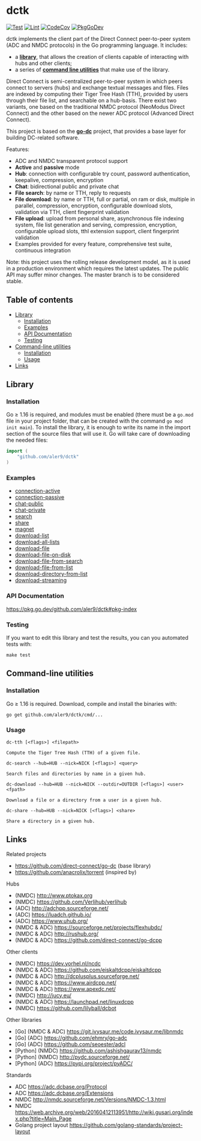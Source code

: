 
# dctk

[![Test](https://github.com/aler9/dctk/workflows/test/badge.svg)](https://github.com/aler9/dctk/actions?query=workflow:test)
[![Lint](https://github.com/aler9/dctk/workflows/lint/badge.svg)](https://github.com/aler9/dctk/actions?query=workflow:lint)
[![CodeCov](https://codecov.io/gh/aler9/dctk/branch/main/graph/badge.svg)](https://codecov.io/gh/aler9/dctk/branch/main)
[![PkgGoDev](https://pkg.go.dev/badge/github.com/aler9/dctk)](https://pkg.go.dev/github.com/aler9/dctk#pkg-index)

dctk implements the client part of the Direct Connect peer-to-peer system (ADC and NMDC protocols) in the Go programming language. It includes:

* a [**library**](#library), that allows the creation of clients capable of interacting with hubs and other clients;
* a series of [**command line utilities**](#command-line-utilities) that make use of the library.

Direct Connect is semi-centralized peer-to-peer system in which peers connect to servers (hubs) and exchange textual messages and files. Files are indexed by computing their Tiger Tree Hash (TTH), provided by users through their file list, and searchable on a hub-basis. There exist two variants, one based on the traditional NMDC protocol (NeoModus Direct Connect) and the other based on the newer ADC protocol (Advanced Direct Connect).

This project is based on the [**go-dc**](https://github.com/direct-connect/go-dc) project, that provides a base layer for building DC-related software.

Features:

* ADC and NMDC transparent protocol support
* **Active** and **passive** mode
* **Hub**: connection with configurable try count, password authentication, keepalive, compression, encryption
* **Chat**: bidirectional public and private chat
* **File search**: by name or TTH, reply to requests
* **File download**: by name or TTH, full or partial, on ram or disk, multiple in parallel, compression, encryption, configurable download slots, validation via TTH, client fingerprint validation
* **File upload**: upload from personal share, asynchronous file indexing system, file list generation and serving, compression, encryption, configurable upload slots, tthl extension support, client fingerprint validation
* Examples provided for every feature, comprehensive test suite, continuous integration

Note: this project uses the rolling release development model, as it is used in a production environment which requires the latest updates. The public API may suffer minor changes. The master branch is to be considered stable.

## Table of contents

* [Library](#library)
  * [Installation](#installation)
  * [Examples](#examples)
  * [API Documentation](#api-documentation)
  * [Testing](#testing)
* [Command-line utilities](#command-line-utilities)
  * [Installation](#installation-1)
  * [Usage](#usage)
* [Links](#links)

## Library

### Installation

Go &ge; 1.16 is required, and modules must be enabled (there must be a `go.mod` file in your project folder, that can be created with the command `go mod init main`). To install the library, it is enough to write its name in the import section of the source files that will use it. Go will take care of downloading the needed files:

```go
import (
    "github.com/aler9/dctk"
)
```

### Examples

* [connection-active](examples/connection-active/main.go)
* [connection-passive](examples/connection-passive/main.go)
* [chat-public](examples/chat-public/main.go)
* [chat-private](examples/chat-private/main.go)
* [search](examples/search/main.go)
* [share](examples/share/main.go)
* [magnet](examples/magnet/main.go)
* [download-list](examples/download-list/main.go)
* [download-all-lists](examples/download-all-lists/main.go)
* [download-file](examples/download-file/main.go)
* [download-file-on-disk](examples/download-file-on-disk/main.go)
* [download-file-from-search](examples/download-file-from-search/main.go)
* [download-file-from-list](examples/download-file-from-list/main.go)
* [download-directory-from-list](examples/download-directory-from-list/main.go)
* [download-streaming](examples/download-streaming/main.go)

### API Documentation

https://pkg.go.dev/github.com/aler9/dctk#pkg-index

### Testing

If you want to edit this library and test the results, you can you automated tests with:

```
make test
```

## Command-line utilities

### Installation

Go &ge; 1.16 is required. Download, compile and install the binaries with:

```
go get github.com/aler9/dctk/cmd/...
```

### Usage

```
dc-tth [<flags>] <filepath>

Compute the Tiger Tree Hash (TTH) of a given file.
```

```
dc-search --hub=HUB --nick=NICK [<flags>] <query>

Search files and directories by name in a given hub.
```

```
dc-download --hub=HUB --nick=NICK --outdir=OUTDIR [<flags>] <user> <fpath>

Download a file or a directory from a user in a given hub.
```

```
dc-share --hub=HUB --nick=NICK [<flags>] <share>

Share a directory in a given hub.
```

## Links

Related projects

* https://github.com/direct-connect/go-dc (base library)
* https://github.com/anacrolix/torrent (inspired by)

Hubs

* (NMDC) http://www.ptokax.org
* (NMDC) https://github.com/Verlihub/verlihub
* (ADC) http://adchpp.sourceforge.net/
* (ADC) https://luadch.github.io/
* (ADC) https://www.uhub.org/
* (NMDC & ADC) https://sourceforge.net/projects/flexhubdc/
* (NMDC & ADC) http://rushub.org/
* (NMDC & ADC) https://github.com/direct-connect/go-dcpp

Other clients

* (NMDC) https://dev.yorhel.nl/ncdc
* (NMDC & ADC) https://github.com/eiskaltdcpp/eiskaltdcpp
* (NMDC & ADC) http://dcplusplus.sourceforge.net/
* (NMDC & ADC) https://www.airdcpp.net/
* (NMDC & ADC) https://www.apexdc.net/
* (NMDC) http://jucy.eu/
* (NMDC & ADC) https://launchpad.net/linuxdcpp
* (NMDC) https://github.com/lilyball/dcbot

Other libraries

* [Go] (NMDC & ADC) https://git.ivysaur.me/code.ivysaur.me/libnmdc
* [Go] (ADC) https://github.com/ehmry/go-adc
* [Go] (ADC) https://github.com/seoester/adcl
* [Python] (NMDC) https://github.com/ashishgaurav13/nmdc
* [Python] (NMDC) http://pydc.sourceforge.net/
* [Python] (ADC) https://pypi.org/project/pyADC/

Standards

* ADC https://adc.dcbase.org/Protocol
* ADC https://adc.dcbase.org/Extensions
* NMDC http://nmdc.sourceforge.net/Versions/NMDC-1.3.html
* NMDC https://web.archive.org/web/20160412113951/http://wiki.gusari.org/index.php?title=Main_Page
* Golang project layout https://github.com/golang-standards/project-layout
